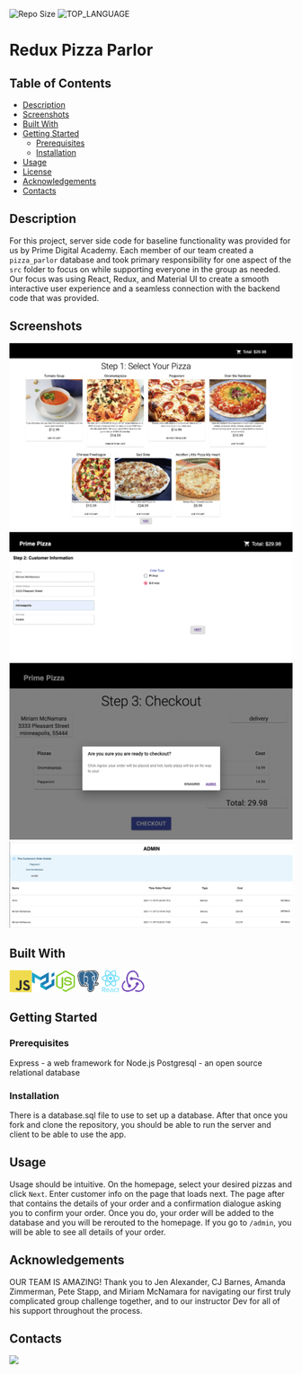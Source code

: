  ![Repo Size](https://img.shields.io/github/languages/code-size/jenny-alexander/redux-pizza-parlor.svg?style=for-the-badge) ![TOP_LANGUAGE](https://img.shields.io/github/languages/top/jenny-alexander/redux-pizza-parlor.svg?style=for-the-badge) 
    
# Redux Pizza Parlor

## Table of Contents

- [Description](#description)
- [Screenshots](#screenshots)
- [Built With](#built-with)
- [Getting Started](#getting-started)
  - [Prerequisites](#prerequisites)
  - [Installation](#installation)
- [Usage](#usage)
- [License](#license)
- [Acknowledgements](#acknowledgements)
- [Contacts](#contacts)

## Description

For this project, server side code for baseline functionality was provided for us by Prime Digital Academy. Each member of our team created a `pizza_parlor` database and took primary responsibility for one aspect of the `src` folder to focus on while supporting everyone in the group as needed. Our focus was using React, Redux, and Material UI to create a smooth interactive user experience and a seamless connection with the backend code that was provided.

## Screenshots

![Step 1](public/images/Step1.png)
![Step 2](public/images/Step2.png)
![Step 3](public/images/Step3.png)
![Admin Page](public/images/Admin.png)

## Built With

<a href="https://developer.mozilla.org/en-US/docs/Web/JavaScript"><img src="https://raw.githubusercontent.com/devicons/devicon/master/icons/javascript/javascript-original.svg" height="40px" width="40px" /></a><a href="https://material-ui.com/"><img src="https://raw.githubusercontent.com/devicons/devicon/master/icons/materialui/materialui-original.svg" height="40px" width="40px" /></a><a href="https://nodejs.org/en/"><img src="https://raw.githubusercontent.com/devicons/devicon/master/icons/nodejs/nodejs-original.svg" height="40px" width="40px" /></a><a href="https://www.postgresql.org/"><img src="https://raw.githubusercontent.com/devicons/devicon/master/icons/postgresql/postgresql-original.svg" height="40px" width="40px" /></a><a href="https://reactjs.org/"><img src="https://raw.githubusercontent.com/devicons/devicon/master/icons/react/react-original-wordmark.svg" height="40px" width="40px" /></a><a href="https://redux.js.org/"><img src="https://raw.githubusercontent.com/devicons/devicon/master/icons/redux/redux-original.svg" height="40px" width="40px" /></a>

## Getting Started

### Prerequisites

Express - a web framework for Node.js Postgresql - an open source relational database

### Installation

There is a database.sql file to use to set up a database. After that once you fork and clone the repository, you should be able to run the server and client to be able to use the app.

## Usage

Usage should be intuitive. On the homepage, select your desired pizzas and click `Next`. Enter customer info on the page that loads next. The page after that contains the details of your order and a confirmation dialogue asking you to confirm your order. Once you do, your order will be added to the database and you will be rerouted to the homepage. If you go to `/admin`, you will be able to see all details of your order.

## Acknowledgements

OUR TEAM IS AMAZING! Thank you to Jen Alexander, CJ Barnes, Amanda Zimmerman, Pete Stapp, and Miriam McNamara for navigating our first truly complicated group challenge together, and to our instructor Dev for all of his support throughout the process.

## Contacts

<a href="https://www.linkedin.com/in/"><img src="https://img.shields.io/badge/LinkedIn-0077B5?style=for-the-badge&logo=linkedin&logoColor=white" /></a>  